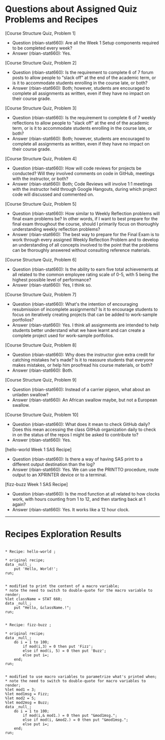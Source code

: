 
# Questions about Assigned Quiz Problems and Recipes


[Course Structure Quiz, Problem 1]
* Question (rbian-stat660): Are all the Week 1 Setup components required to be completed every week?
* Answer (rbian-stat660): Yes.


[Course Structure Quiz, Problem 2]
* Question (rbian-stat660): Is the requirement to complete 6 of 7 forum posts to allow people to "slack off" at the end of the academic term, or is it to accommodate students enrolling in the course late, or both?
* Answer (rbian-stat660): Both; however, students are encouraged to complete all assignments as written, even if they have no impact on their course grade.


[Course Structure Quiz, Problem 3]
* Question (rbian-stat660): Is the requirement to complete 6 of 7 weekly reflections to allow people to "slack off" at the end of the academic term, or is it to accommodate students enrolling in the course late, or both?
* Answer (rbian-stat660): Both; however, students are encouraged to complete all assignments as written, even if they have no impact on their course grade.


[Course Structure Quiz, Problem 4]
* Question (rbian-stat660): How will code reviews for projects be conducted? Will they involved comments on code in GitHub, meetings with the instructor, or both?
* Answer (rbian-stat660): Both; Code Reviews will involve 1:1 meetings with the instructor held through Google Hangouts, during which project code will discussed and commented on.


[Course Structure Quiz, Problem 5]
* Question (rbian-stat660): How similar to Weekly Reflection problems will final exam problems be? In other words, if I want to best prepare for the final exam throughout the course, should I primarily focus on thoroughly understanding weekly reflection problems?
* Answer (rbian-stat660): The best way to prepare for the Final Exam is to work through every assigned Weekly Reflection Problem and to develop an understanding of all concepts involved to the point that the problems can be thoroughly answered without consulting reference materials.


[Course Structure Quiz, Problem 6]
* Question (rbian-stat660): Is the ability to earn five total achievements at all related to the common employee rating scale of 0-5, with 5 being the highest possible level of performance?
* Answer (rbian-stat660): Yes, I think so.


[Course Structure Quiz, Problem 7]
* Question (rbian-stat660): What's the intention of encouraging resubmission of incomplete assignments? Is it to encourage students to focus on iteratively creating projects that can be added to work-sample portfolios?
* Answer (rbian-stat660): Yes. I think all assignments are intended to help students better understand what we have learnt and can create a complete project used for work-sample portfolios.


[Course Structure Quiz, Problem 8]
* Question (rbian-stat660): Why does the instructor give extra credit for catching mistakes he's made? Is it to reassure students that everyone makes mistakes, or help him proofread his course materials, or both?
* Answer (rbian-stat660): Both.


[Course Structure Quiz, Problem 9]
* Question (rbian-stat660): Instead of a carrier pigeon, what about an unladen swallow?
* Answer (rbian-stat660): An African swallow maybe, but not a European swallow.


[Course Structure Quiz, Problem 10]
* Question (rbian-stat660): What does it mean to check GitHub daily? Does this mean accessing the class GitHub organization daily to check in on the status of the repos I might be asked to contribute to?
* Answer (rbian-stat660): Yes.


[hello-world Week 1 SAS Recipe]
* Question (rbian-stat660): Is there a way of having SAS print to a different output destination than the log?
* Answer (rbian-stat660): Yes. We can use the PRINTTO procedure, route output to an XPRINTER device or to a terminal.


[fizz-buzz Week 1 SAS Recipe]
* Question (rbian-stat660): Is the mod function at all related to how clocks work, with hours counting from 1 to 12, and then starting back at 1 again?
* Answer (rbian-stat660): Yes. It works like a 12 hour clock.


***



# Recipes Exploration Results


```SAS

* Recipe: hello-world ;

* original recipe;
data _null_;
    put 'Hello, World!';
run;


* modified to print the content of a macro variable;
* note the need to switch to double-quote for the macro variable to render;
%let className = STAT 660;
data _null_;
    put "Hello, &className.!";
run;

```


```SAS

* Recipe: fizz-buzz ;

* original recipe;
data _null_;
    do i = 1 to 100;
        if mod(i,3) = 0 then put 'Fizz';
        else if mod(i, 5) = 0 then put 'Buzz';
        else put i=;
    end;
run;


* modified to use macro variables to parametrize what's printed when;
* note the need to switch to double-quote for macro variables to render;
%let mod1 = 3;
%let mod1msg = Fizz;
%let mod2 = 5;
%let mod2msg = Buzz;
data _null_;
    do i = 1 to 100;
        if mod(i,& mod1.) = 0 then put "&mod1msg.";
        else if mod(i, &mod2.) = 0 then put "&mod1msg.";
        else put i=;
    end;
run;

```
